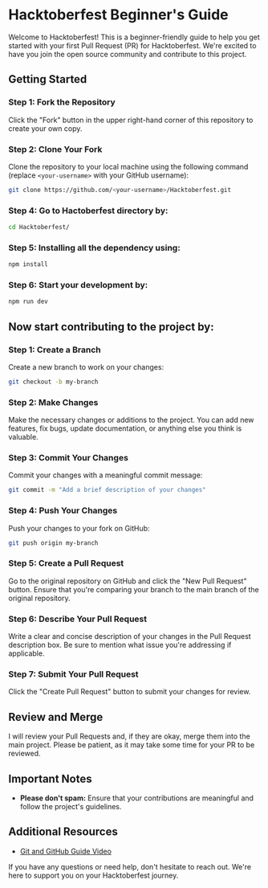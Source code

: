 # Hacktoberfest Beginner's Guide

Welcome to Hacktoberfest! This is a beginner-friendly guide to help you get started with your first Pull Request (PR) for Hacktoberfest. We're excited to have you join the open source community and contribute to this project.

## Getting Started

### Step 1: Fork the Repository

Click the "Fork" button in the upper right-hand corner of this repository to create your own copy.

### Step 2: Clone Your Fork

Clone the repository to your local machine using the following command (replace `<your-username>` with your GitHub username):

```bash
git clone https://github.com/<your-username>/Hacktoberfest.git
```

### Step 4: Go to Hactoberfest directory by:

```bash
cd Hacktoberfest/
```

### Step 5: Installing all the dependency using:

```bash
npm install
```

### Step 6: Start your development by:

```bash
npm run dev
```

## Now start contributing to the project by:

### Step 1: Create a Branch

Create a new branch to work on your changes:

```bash
git checkout -b my-branch
```

### Step 2: Make Changes

Make the necessary changes or additions to the project. You can add new features, fix bugs, update documentation, or anything else you think is valuable.

### Step 3: Commit Your Changes

Commit your changes with a meaningful commit message:

```bash
git commit -m "Add a brief description of your changes"
```

### Step 4: Push Your Changes

Push your changes to your fork on GitHub:

```bash
git push origin my-branch
```

### Step 5: Create a Pull Request

Go to the original repository on GitHub and click the "New Pull Request" button. Ensure that you're comparing your branch to the main branch of the original repository.

### Step 6: Describe Your Pull Request

Write a clear and concise description of your changes in the Pull Request description box. Be sure to mention what issue you're addressing if applicable.

### Step 7: Submit Your Pull Request

Click the "Create Pull Request" button to submit your changes for review.

## Review and Merge

I will review your Pull Requests and, if they are okay, merge them into the main project. Please be patient, as it may take some time for your PR to be reviewed.

## Important Notes

- **Please don't spam:** Ensure that your contributions are meaningful and follow the project's guidelines.

## Additional Resources

- [Git and GitHub Guide Video](https://youtu.be/h-LgFUiK_UM)



If you have any questions or need help, don't hesitate to reach out. We're here to support you on your Hacktoberfest journey.
